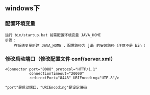 ## windows下
### 配置环境变量
    运行 bin/startup.bat 前需配置环境变量 JAVA_HOME
    步骤：
        在系统变量新建 JAVA_HOME ，配置路径为 jdk 的安装路径（注意不是 bin ）
### 修改启动端口（修改配置文件 conf/server.xml）
    <Connector port="8088" protocol="HTTP/1.1"
               connectionTimeout="20000"
               redirectPort="8443" URIEncoding="UTF-8"/>
               
    "port"是启动端口，"URIEncoding"是设定编码
